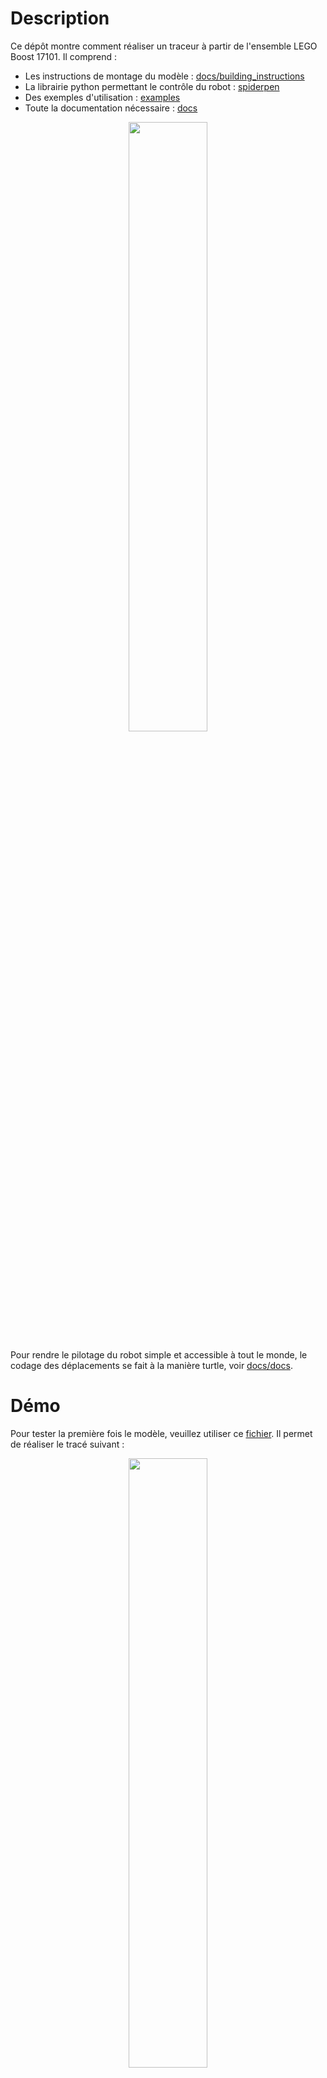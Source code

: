 # Description

Ce dépôt montre comment réaliser un traceur à partir de l'ensemble LEGO Boost 17101. Il comprend :
- Les instructions de montage du modèle : [docs/building_instructions](https://github.com/valentin-burillier/spiderpen/blob/main/docs/building_instructions.pdf)
- La librairie python permettant le contrôle du robot : [spiderpen](https://github.com/valentin-burillier/spiderpen/tree/main/spiderpen)
- Des exemples d'utilisation : [examples](https://github.com/valentin-burillier/spiderpen/tree/main/examples)
- Toute la documentation nécessaire : [docs](https://github.com/valentin-burillier/spiderpen/tree/main/docs)

<p align="center" width="100%">
    <img width="50%" src="https://user-images.githubusercontent.com/93446869/179218640-bc38fe10-068a-4bd8-b7af-3a2945f7dc68.jpg">
</p>

Pour rendre le pilotage du robot simple et accessible à tout le monde, le codage des déplacements se fait à la manière turtle, voir [docs/docs](https://github.com/valentin-burillier/spiderpen/blob/main/docs/docs.md).

# Démo

Pour tester la première fois le modèle, veuillez utiliser ce [fichier](https://github.com/valentin-burillier/spiderpen/tree/main/test/demo.py). Il permet de réaliser le tracé suivant :

<p align="center" width="100%">
    <img width="50%" src="https://user-images.githubusercontent.com/93446869/179033485-693fdbc0-0fcc-4398-8c2a-5bdf4143ba4c.jpg">
</p>

Cela permet de mettre en évidence / vérifier :
- La bonne communication entre l'ordinateur et le Hub.
- La rectitude des lignes tracées.
- L'accesibilité à la zone maximale de dessin.

- Le respect des longueurs de chacun des rubans : `L_G` et `L_D`.
- Le respect des longueurs tracées : Dx correspond à une demi-longueur à l'horizontale et Dy une demi-longueur à la verticale.

Chacun de ces critères n'est pas vérifié parfaitemt par le modèle. Ils dépendent principalement des mesures initiales des longueurs des rubans `L_Gi` et `LD_i` (Voir [docs/docs](https://github.com/valentin-burillier/spiderpen/blob/main/docs/docs.md) pour plus d'info).
En général, les lignes ne sont pas parfaitement rectilignes. Il y a une déviation. Et les longueurs sont conformes à 2-3% près.

Si l'étalonnage correspond à vos attentes en matière de qualité de tracé, vous pouvez utiliser les valeurs affichées pour `L_G` et `L_D` comme longueurs initiales pour la prochaine connexion.

# Exemples

<p align="center" width="100%">
    <img width="49%" src="https://user-images.githubusercontent.com/93446869/179190675-196e5ab6-85cf-4cc2-a4e9-f096deb4ad0e.jpg">
    <img width="49%" src="https://user-images.githubusercontent.com/93446869/179230298-3e1befce-dc5f-41f2-b96f-3180ed821823.jpg">    
</p>


# Installation

_Veuillez noter que la bibliothèque `pylgbst` nécessite l'installation de bibliothèques pour le contrôle Bluetooth comme indiqué [ici](https://github.com/undera/pylgbst/blob/master/README.md)._

Installez la bibliothèque "spiderpen" comme cela :
```bash
pip install spiderpen
```

# Disclamer

- Ce modèle reste compliqué à mettre en place d'un point de vue hardware : Il peut se décrocher, se démonter et les rubans peuvent s'emmêler. Soyez patient !
- La bibliothèque n'est pas parfaite, des bugs peuvent avoir lieu. Dans ce cas, merci de les signaler pour pouvoir les résoudre.
- Des fautes d'orthographe ou des imprécisions peuvent également se cacher dans ce dépôt. 
- Partagez les applications cool que vous avez faites ( :

# TODO

- Rédiger le fichier documentant le fonctionnement de l'algorithme de déplacement
- "Angliser" le tout

# Références

- https://www.youtube.com/watch?v=HU9SaCFnCng / https://www.youtube.com/watch?v=5x0n29MjIi8 - Les vidéos qui ont inspiré ce dépôt.
- https://github.com/undera/pylgbst - La librairie permettant le contrôle du Hub.
